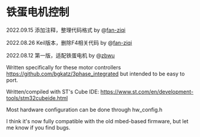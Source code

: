 # 铁蛋电机控制
2022.09.15 添加注释，整理代码格式 by @[fan-ziqi](https://github.com/fan-ziqi)

2022.08.26 Keil版本，删除F4相关代码 by @[fan-ziqi](https://github.com/fan-ziqi)

2022.08.12 第一版，适配铁蛋电机 by @[zbwu](https://github.com/zbwu)



Written specifically for these motor controllers
https://github.com/bgkatz/3phase_integrated
but intended to be easy to port.

Written/compiled with ST's Cube IDE:
https://www.st.com/en/development-tools/stm32cubeide.html

Most hardware configuration can be done through hw_config.h

I think it's now fully compatible with the old mbed-based firmware, but let me know if you find bugs.
